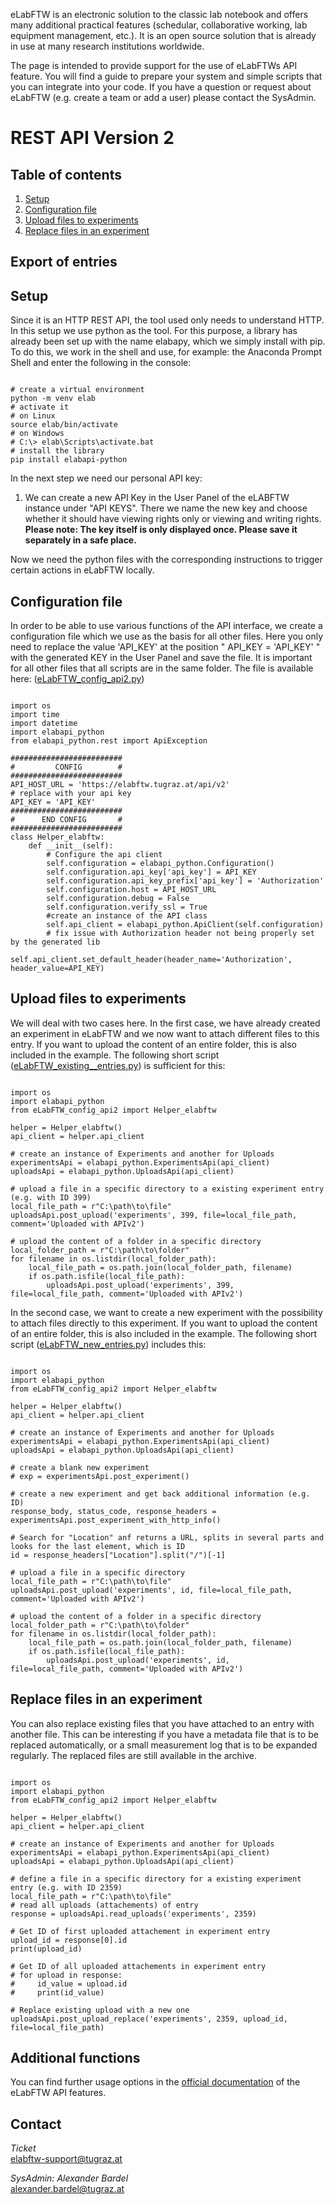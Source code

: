eLabFTW is an electronic solution to the classic lab notebook and offers many additional practical features (schedular, collaborative working, lab equipment management, etc.). It is an open source solution that is already in use at many research institutions worldwide.

The page is intended to provide support for the use of eLabFTWs API feature. You will find a guide to prepare your system and simple scripts that you can integrate into your code. If you have a question or request about eLabFTW (e.g. create a team or add a user) please contact the SysAdmin.

# REST API Version 2

## Table of contents
1. [Setup](#setup)
2. [Configuration file](#config_file)
3. [Upload files to experiments](#upload_files)
4. [Replace files in an experiment](#replace_files)


## Export of entries <a name="export_entries"></a>


## Setup <a name="setup"></a>
Since it is an HTTP REST API, the tool used only needs to understand HTTP. In this setup we use python as the tool. For this purpose, a library has already been set up with the name elabapy, which we simply install with pip. To do this, we work in the shell and use, for example: the Anaconda Prompt Shell and enter the following in the console:<br>

```

# create a virtual environment
python -m venv elab
# activate it
# on Linux
source elab/bin/activate
# on Windows
# C:\> elab\Scripts\activate.bat     
# install the library
pip install elabapi-python

```

In the next step we need our personal API key:
1. We can create a new API Key in the User Panel of the eLABFTW instance under "API KEYS". There we name the new key and choose whether it should have viewing rights only or viewing and writing rights. <b>Please note: The key itself is only displayed once. Please save it separately in a safe place.</b>

Now we need the python files with the corresponding instructions to trigger certain actions in eLabFTW locally.

## Configuration file <a name="config_file"></a>

In order to be able to use various functions of the API interface, we create a configuration file which we use as the basis for all other files. Here you only need to replace the value 'API_KEY' at the position " API_KEY = 'API_KEY' " with the generated KEY in the User Panel and save the file. It is important for all other files that all scripts are in the same folder. The file is available here: ([eLabFTW_config_api2.py](https://github.com/alexgu2008/elabftw_api_support/blob/main/eLabFTW_config_api2.py))

```

import os
import time
import datetime
import elabapi_python
from elabapi_python.rest import ApiException

#########################
#         CONFIG        #
#########################
API_HOST_URL = 'https://elabftw.tugraz.at/api/v2'
# replace with your api key
API_KEY = 'API_KEY'
#########################
#      END CONFIG       #
#########################
class Helper_elabftw:
    def __init__(self):
        # Configure the api client
        self.configuration = elabapi_python.Configuration()
        self.configuration.api_key['api_key'] = API_KEY
        self.configuration.api_key_prefix['api_key'] = 'Authorization'
        self.configuration.host = API_HOST_URL
        self.configuration.debug = False
        self.configuration.verify_ssl = True
        #create an instance of the API class
        self.api_client = elabapi_python.ApiClient(self.configuration)
        # fix issue with Authorization header not being properly set by the generated lib
        self.api_client.set_default_header(header_name='Authorization', header_value=API_KEY)

```
## Upload files to experiments <a name="upload_files"></a>

We will deal with two cases here. In the first case, we have already created an experiment in eLabFTW and we now want to attach different files to this entry. If you want to upload the content of an entire folder, this is also included in the example. The following short script ([eLabFTW_existing__entries.py](https://github.com/alexgu2008/elabftw_api_support/blob/main/eLabFTW_existing__entries.py)) is sufficient for this:

```

import os
import elabapi_python
from eLabFTW_config_api2 import Helper_elabftw

helper = Helper_elabftw()
api_client = helper.api_client

# create an instance of Experiments and another for Uploads
experimentsApi = elabapi_python.ExperimentsApi(api_client)
uploadsApi = elabapi_python.UploadsApi(api_client)

# upload a file in a specific directory to a existing experiment entry (e.g. with ID 399)
local_file_path = r"C:\path\to\file"
uploadsApi.post_upload('experiments', 399, file=local_file_path, comment='Uploaded with APIv2')

# upload the content of a folder in a specific directory
local_folder_path = r"C:\path\to\folder"
for filename in os.listdir(local_folder_path):
    local_file_path = os.path.join(local_folder_path, filename)
    if os.path.isfile(local_file_path):
        uploadsApi.post_upload('experiments', 399, file=local_file_path, comment='Uploaded with APIv2')

```

In the second case, we want to create a new experiment with the possibility to attach files directly to this experiment. If you want to upload the content of an entire folder, this is also included in the example. The following short script ([eLabFTW_new_entries.py](https://github.com/alexgu2008/elabftw_api_support/blob/main/eLabFTW_new_entries.py)) includes this:

```

import os
import elabapi_python
from eLabFTW_config_api2 import Helper_elabftw

helper = Helper_elabftw()
api_client = helper.api_client

# create an instance of Experiments and another for Uploads
experimentsApi = elabapi_python.ExperimentsApi(api_client)
uploadsApi = elabapi_python.UploadsApi(api_client)

# create a blank new experiment
# exp = experimentsApi.post_experiment()

# create a new experiment and get back additional information (e.g. ID)
response_body, status_code, response_headers = experimentsApi.post_experiment_with_http_info()

# Search for "Location" anf returns a URL, splits in several parts and looks for the last element, which is ID
id = response_headers["Location"].split("/")[-1]

# upload a file in a specific directory
local_file_path = r"C:\path\to\file"
uploadsApi.post_upload('experiments', id, file=local_file_path, comment='Uploaded with APIv2')

# upload the content of a folder in a specific directory
local_folder_path = r"C:\path\to\folder"
for filename in os.listdir(local_folder_path):
    local_file_path = os.path.join(local_folder_path, filename)
    if os.path.isfile(local_file_path):
        uploadsApi.post_upload('experiments', id, file=local_file_path, comment='Uploaded with APIv2')

```
## Replace files in an experiment <a name="replace_files"></a>

You can also replace existing files that you have attached to an entry with another file. This can be interesting if you have a metadata file that is to be replaced automatically, or a small measurement log that is to be expanded regularly. The replaced files are still available in the archive.

```

import os
import elabapi_python
from eLabFTW_config_api2 import Helper_elabftw

helper = Helper_elabftw()
api_client = helper.api_client

# create an instance of Experiments and another for Uploads
experimentsApi = elabapi_python.ExperimentsApi(api_client)
uploadsApi = elabapi_python.UploadsApi(api_client)

# define a file in a specific directory for a existing experiment entry (e.g. with ID 2359)
local_file_path = r"C:\path\to\file"
# read all uploads (attachements) of entry
response = uploadsApi.read_uploads('experiments', 2359)

# Get ID of first uploaded attachement in experiment entry
upload_id = response[0].id
print(upload_id)

# Get ID of all uploaded attachements in experiment entry
# for upload in response:
#     id_value = upload.id
#     print(id_value)

# Replace existing upload with a new one
uploadsApi.post_upload_replace('experiments', 2359, upload_id, file=local_file_path)

```

## Additional functions

You can find further usage options in the [official documentation](https://doc.elabftw.net/api/) of the eLabFTW API features.

## Contact
*Ticket*<br>
<elabftw-support@tugraz.at>

*SysAdmin:* *Alexander* *Bardel*<br>
<alexander.bardel@tugraz.at>

